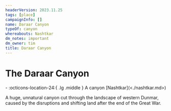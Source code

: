 ```yaml
---
headerVersion: 2023.11.25
tags: [place]
campaignInfo: []
name: Daraar Canyon
typeOf: canyon
whereabouts: Nashtkar
dm_notes: important
dm_owner: tim
title: Daraar Canyon
---
```

# The Daraar Canyon
<div class="grid cards ext-narrow-margin ext-one-column" markdown>
-    :octicons-location-24:{ .lg .middle } A canyon [Nashtkar](<./nashtkar.md>)  
</div>




A huge, unnatural canyon cut through the landscape of western Dunmar, caused by the disruptions and shifting land after the end of the Great War.